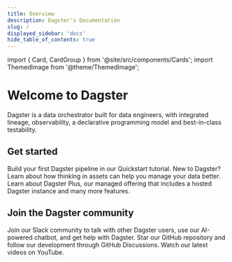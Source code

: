 ```yaml
---
title: Overview
description: Dagster's Documentation
slug: /
displayed_sidebar: 'docs'
hide_table_of_contents: true
---
```


import { Card, CardGroup } from '@site/src/components/Cards';
import ThemedImage from '@theme/ThemedImage';

# Welcome to Dagster

Dagster is a data orchestrator built for data engineers, with integrated lineage, observability, a declarative programming model and best-in-class testability.

<CodeExample filePath="getting-started/hello-world.py" language="python" />
<ThemedImage
  alt="Docusaurus themed image"
  style={{width:'100%', height: 'auto'}}
  sources={{
    light: './img/getting-started/lineage-light.jpg',
    dark: './img/getting-started/lineage-dark.jpg',
  }}
/>

## Get started

<CardGroup cols={3}>
  <Card title="Quickstart" href="/getting-started/quickstart" imagePath="./img/getting-started/icon-start.svg">
      Build your first Dagster pipeline in our Quickstart tutorial.
  </Card>
  <Card title="Thinking in Assets"  href="/guides/build/assets-concepts/" imagePath="./img/getting-started/icon-assets.svg">
    New to Dagster? Learn about how thinking in assets can help you manage your data better.
  </Card>
  <Card title="Dagster Plus" href="/dagster-plus" imagePath="./img/getting-started/icon-plus.svg">
    Learn about Dagster Plus, our managed offering that includes a hosted Dagster instance and many more features.
  </Card>
</CardGroup>

## Join the Dagster community

<CardGroup cols={3}>
  <Card title="Slack" href="https://dagster.io/slack" imagePath="./img/getting-started/icon-slack.svg">
    Join our Slack community to talk with other Dagster users, use our AI-powered chatbot, and get help with Dagster.
  </Card>
  <Card title="GitHub" href="https://github.com/dagster-io/dagster" imagePath="./img/getting-started/icon-github.svg">
    Star our GitHub repository and follow our development through GitHub Discussions.
  </Card>
  <Card title="Youtube" href="https://www.youtube.com/@dagsterio" imagePath="./img/getting-started/icon-youtube.svg">
    Watch our latest videos on YouTube.
  </Card>
</CardGroup>
